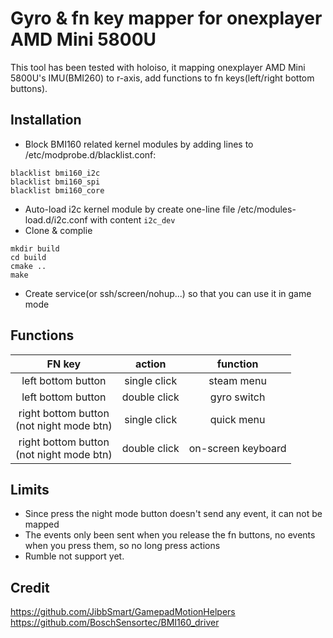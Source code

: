 # Gyro & fn key mapper for onexplayer AMD Mini 5800U
This tool has been tested with holoiso, it mapping onexplayer AMD Mini 5800U's IMU(BMI260) to r-axis, add functions to fn keys(left/right bottom buttons).

## Installation
- Block BMI160 related kernel modules by adding lines to /etc/modprobe.d/blacklist.conf:
```
blacklist bmi160_i2c
blacklist bmi160_spi
blacklist bmi160_core
```
- Auto-load i2c kernel module by create one-line file /etc/modules-load.d/i2c.conf with content `i2c_dev`
- Clone & complie
```
mkdir build
cd build
cmake ..
make
```
- Create service(or ssh/screen/nohup...) so that you can use it in game mode

## Functions
| FN key              | action       | function   |
|:-------------------:|:------------:|:----------:|
| left bottom button  | single click | steam menu |
| left bottom button  | double click | gyro switch|
| right bottom button<br />(not night mode btn) | single click | quick menu|
| right bottom button<br />(not night mode btn) | double click | on-screen keyboard|

## Limits
- Since press the night mode button doesn't send any event, it can not be mapped
- The events only been sent when you release the fn buttons, no events when you press them, so no long press actions
- Rumble not support yet.

## Credit
https://github.com/JibbSmart/GamepadMotionHelpers
https://github.com/BoschSensortec/BMI160_driver

